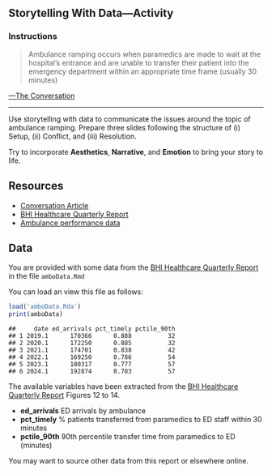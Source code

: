 
## Storytelling With Data—Activity

### Instructions

> Ambulance ramping occurs when paramedics are made to wait at the
> hospital’s entrance and are unable to transfer their patient into the
> emergency department within an appropriate time frame (usually 30
> minutes)

[—The
Conversation](https://theconversation.com/ambulance-ramping-is-getting-worse-in-australia-heres-why-and-what-we-can-do-about-it-232720)

------------------------------------------------------------------------

Use storytelling with data to communicate the issues around the topic of
ambulance ramping. Prepare three slides following the structure of (i)
Setup, (ii) Conflict, and (iii) Resolution.

Try to incorporate **Aesthetics**, **Narrative**, and **Emotion** to
bring your story to life.

## Resources

- [Conversation
  Article](https://theconversation.com/ambulance-ramping-is-getting-worse-in-australia-heres-why-and-what-we-can-do-about-it-232720)
- [BHI Healthcare Quarterly
  Report](https://www.bhi.nsw.gov.au/__data/assets/pdf_file/0007/946402/BHI_HQ56_Jan-Mar2024_Report.pdf)
- [Ambulance performance
  data](https://www.health.nsw.gov.au/data/Topics/Pages/ambulance-performance.aspx)

## Data

You are provided with some data from the [BHI Healthcare Quarterly
Report](https://www.bhi.nsw.gov.au/__data/assets/pdf_file/0007/946402/BHI_HQ56_Jan-Mar2024_Report.pdf)
in the file `amboData.Rmd`

You can load an view this file as follows:

``` r
load('amboData.Rda')
print(amboData)
```

    ##     date ed_arrivals pct_timely pctile_90th
    ## 1 2019.1      170366      0.888          32
    ## 2 2020.1      172250      0.885          32
    ## 3 2021.1      174701      0.838          42
    ## 4 2022.1      169250      0.786          54
    ## 5 2023.1      180317      0.777          57
    ## 6 2024.1      192874      0.783          57

The available variables have been extracted from the [BHI Healthcare
Quarterly
Report](https://www.bhi.nsw.gov.au/__data/assets/pdf_file/0007/946402/BHI_HQ56_Jan-Mar2024_Report.pdf)
Figures 12 to 14.

- **ed_arrivals** ED arrivals by ambulance
- **pct_timely** % patients transferred from paramedics to ED staff
  within 30 minutes
- **pctile_90th** 90th percentile transfer time from paramedics to ED
  (minutes)

You may want to source other data from this report or elsewhere online.
